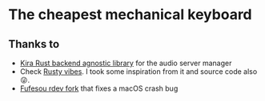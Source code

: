# The cheapest mechanical keyboard

## Thanks to

- [Kira Rust backend agnostic library](https://docs.rs/kira/latest/kira/index.html) for the audio server manager
- Check [Rusty vibes](https://github.com/KunalBagaria/rustyvibes). I took some inspiration from it and source code also 😜.
- [Fufesou rdev fork](https://github.com/fufesou/rdev) that fixes a macOS crash bug
